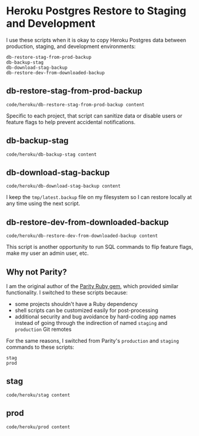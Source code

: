 # Heroku Postgres Restore to Staging and Development

I use these scripts when it is okay
to copy Heroku Postgres data between production, staging,
and development environments:

```
db-restore-stag-from-prod-backup
db-backup-stag
db-download-stag-backup
db-restore-dev-from-downloaded-backup
```

## db-restore-stag-from-prod-backup

```embed
code/heroku/db-restore-stag-from-prod-backup content
```

Specific to each project, that script can sanitize data or
disable users or feature flags to help prevent accidental notifications.

## db-backup-stag

```embed
code/heroku/db-backup-stag content
```

## db-download-stag-backup

```embed
code/heroku/db-download-stag-backup content
```

I keep the `tmp/latest.backup` file on my filesystem
so I can restore locally at any time using the next script.

## db-restore-dev-from-downloaded-backup

```embed
code/heroku/db-restore-dev-from-downloaded-backup content
```

This script is another opportunity to run SQL commands
to flip feature flags, make my user an admin user, etc.

## Why not Parity?

I am the original author of the
[Parity Ruby gem](https://github.com/thoughtbot/parity),
which provided similar functionality.
I switched to these scripts because:

* some projects shouldn't have a Ruby dependency
* shell scripts can be customized easily for post-processing
* additional security and bug avoidance by hard-coding app names instead of
  going through the indirection of named `staging` and `production` Git remotes

For the same reasons,
I switched from Parity's `production` and `staging` commands
to these scripts:

```
stag
prod
```

## stag

```embed
code/heroku/stag content
```

## prod

```embed
code/heroku/prod content
```
